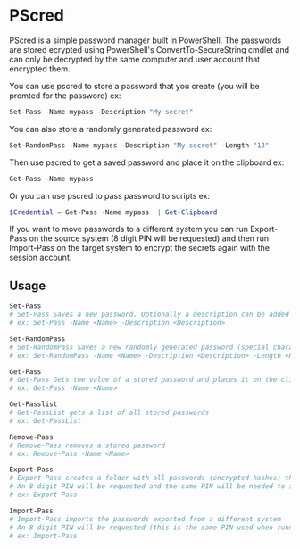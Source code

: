 # PScred

PScred is a simple password manager built in PowerShell. 
The passwords are stored ecrypted using PowerShell's ConvertTo-SecureString cmdlet 
and can only be decrypted by the same computer and user account that encrypted them.

You can use pscred to store a password that you create (you will be promted for the password)
ex: 
```powershell
Set-Pass -Name mypass -Description "My secret"  
```

You can also store a randomly generated password
ex: 
```powershell
Set-RandomPass -Name mypass -Description "My secret" -Length "12"  
```

Then use pscred to get a saved password and place it on the clipboard
ex: 
```powershell
Get-Pass -Name mypass  
```

Or you can use pscred to pass password to scripts
ex: 
```powershell
$Credential = Get-Pass -Name mypass  | Get-Clipboard
```
If you want to move passwords to a different system you can run Export-Pass on the source system (8 digit PIN will be requested)
and then run Import-Pass on the target system to encrypt the secrets again with the session account. 

## Usage
```powershell
Set-Pass
# Set-Pass Saves a new password. Optionally a description can be added 
# ex: Set-Pass -Name <Name> -Description <Description>

Set-RandomPass
# Set-RandomPass Saves a new randomly generated password (special characters included). Optionally a description can be added 
# ex: Set-RandomPass -Name <Name> -Description <Description> -Length <Password Length>

Get-Pass
# Get-Pass Gets the value of a stored password and places it on the clipboard 
# ex: Get-Pass -Name <Name>

Get-Passlist
# Get-PassList gets a list of all stored passwords
# ex: Get-PassList

Remove-Pass
# Remove-Pass removes a stored password
# ex: Remove-Pass -Name <Name>

Export-Pass
# Export-Pass creates a folder with all passwords (encrypted hashes) that can be imported on a different system.
# An 8 digit PIN will be requested and the same PIN will be needed to import the passwords to the new system
# ex: Export-Pass

Import-Pass
# Import-Pass imports the passwords exported from a different system 
# An 8 digit PIN will be requested (this is the same PIN used when running the Export-Pass command on the source system)
# ex: Import-Pass
